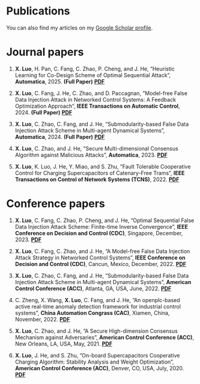 Publications
====
You can also find my articles on my [Google Scholar profile](https://scholar.google.com/citations?hl=zh-CN&user=oC-4tjYAAAAJ).

Journal papers
====
1. **X. Luo**, H. Pan, C. Fang, C. Zhao, P. Cheng, and J. He, ”Heuristic Learning for Co-Design Scheme of Optimal Sequential Attack”, **Automatica**, 2025. **(Full Paper)** **[PDF](https://www.sciencedirect.com/science/article/pii/S0005109825000044)**

2. **X. Luo**, C. Fang, J. He, C. Zhao, and D. Paccagnan, ”Model-free False Data Injection Attack in Networked Control Systems: A Feedback Optimization Approach”, **IEEE Transactions on Automatic Control**, 2024. **(Full Paper)** **[PDF](https://ieeexplore.ieee.org/stamp/stamp.jsp?tp=&arnumber=10636335)**

3. **X. Luo**, C. Zhao, C. Fang, and J. He, ”Submodularity-based False Data Injection Attack Scheme in Multi-agent Dynamical Systems”, **Automatica**, 2024. **(Full Paper)** **[PDF](https://www.sciencedirect.com/science/article/abs/pii/S0005109823005939)**

4. **X. Luo**, C. Zhao, and J. He, ”Secure Multi-dimensional Consensus Algorithm against Malicious Attacks”, **Automatica**, 2023. **[PDF](https://www.sciencedirect.com/science/article/abs/pii/S0005109823003850?fr=RR-2&ref=pdf_download&rr=8e09b470ef1e4cce)**

5. **X. Luo**, K. Luo, J. He, Y. Miao, and S. Zhu, ”Fault Tolerable Cooperative Control for Charging Supercapacitors of Catenary-Free Trams”, **IEEE Transactions on Control of Network Systems (TCNS)**, 2022. **[PDF](https://ieeexplore.ieee.org/stamp/stamp.jsp?tp=&arnumber=9910403)**


Conference papers
====
1. **X. Luo**, C. Fang, C. Zhao, P. Cheng, and J. He, ”Optimal Sequential False Data Injection Attack Scheme: Finite-time Inverse Convergence”, **IEEE Conference on Decision and Control (CDC)**, Singapore, December, 2023. **[PDF](https://ieeexplore.ieee.org/stamp/stamp.jsp?tp=&arnumber=10384048)**

2. **X. Luo**, C. Fang, C. Zhao, and J. He, ”A Model-free False Data Injection Attack Strategy in Networked Control Systems”, **IEEE Conference on Decision and Control (CDC)**, Cancun, Mexico, December, 2022. **[PDF](https://ieeexplore.ieee.org/stamp/stamp.jsp?tp=&arnumber=9992710)**

3. **X. Luo**, C. Zhao, C. Fang, and J. He, ”Submodularity-based False Data Injection Attack Scheme in Multi-agent Dynamical Systems”, **American Control Conference (ACC)**, Atlanta, GA, USA, June, 2022. **[PDF](https://ieeexplore.ieee.org/stamp/stamp.jsp?tp=&arnumber=9867238)**

4. C. Zheng, X. Wang, **X. Luo**, C. Fang, and J. He, ”An openplc-based active real-time anomaly detection framework for industrial control systems”, **China Automation Congrass (CAC)**, Xiamen, China, November, 2022. **[PDF](https://ieeexplore.ieee.org/stamp/stamp.jsp?tp=&arnumber=10055121)**

5. **X. Luo**, C. Zhao, and J. He, ”A Secure High-dimension Consensus Mechanism against Adversaries”, **American Control Conference (ACC)**, New Orleans, LA, USA, May, 2021. **[PDF](https://ieeexplore.ieee.org/stamp/stamp.jsp?tp=&arnumber=9482880)**

6. **X. Luo**, J. He, and S. Zhu, ”On-board Supercapacitors Cooperative Charging Algorithm: Stability Analysis and Weight Optimization”, **American Control Conference (ACC)**, Denver, CO, USA, July, 2020. **[PDF](https://ieeexplore.ieee.org/stamp/stamp.jsp?tp=&arnumber=9147667)**

